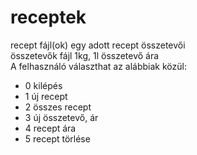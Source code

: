 # receptek
recept fájl(ok) egy adott recept összetevői  
összetevők fájl 1kg, 1l összetevő ára  
A felhasználó választhat az alábbiak közül: 
- 0 kilépés
- 1 új recept
- 2 összes recept
- 3 új összetevő, ár
- 4 recept ára
- 5 recept törlése 
